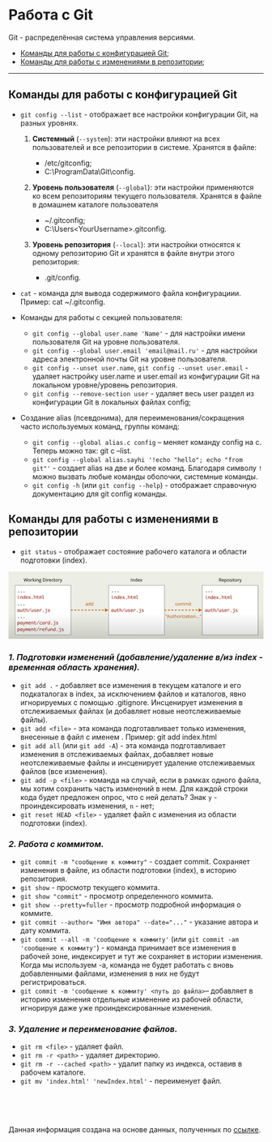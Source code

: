 # Работа с Git  

Git - распределённая система управления версиями.

 - [Команды для работы с конфигурацией Git](#config);
 - [Команды для работы с изменениями в репозитории](#changes);

---

## <a id="config">Команды для работы с конфигурацией Git</a>

- `git config --list` - отображает все настройки конфигурации Git, на разных уровнях.

  1. **Системный** (`--system`): эти настройки влияют на всех пользователей и все репозитории в системе. Хранятся в файле:

      - /etc/gitconfig;
      - C:\ProgramData\Git\config.

  2. **Уровень пользователя** (`--global`): эти настройки применяются ко всем репозиториям текущего пользователя. Хранятся в файле в домашнем каталоге пользователя
      - ~/.gitconfig;
      - C:\Users\<YourUsername>\.gitconfig.

  3. **Уровень репозитория** (`--local`): эти настройки относятся к одному репозиторию Git и хранятся в файле внутри этого репозитория:
      - .git/config. 

- `cat` - команда для вывода содержимого файла конфигурациии. Пример: cat ~/.gitconfig.

- Команды для работы с секцией пользователя:
    - `git config --global user.name 'Name'` - для настройки имени пользователя Git на уровне пользователя.
    - `git config --global user.email 'email@mail.ru'` - для настройки адреса электронной почты Git на уровне пользователя.
    - `git config --unset user.name`, `git config --unset user.email` - удаляет настройку user.name и user.email из конфигурации Git на локальном уровне/уровень репозитория.
    - `git config --remove-section user` - удаляет весь user раздел из конфигурации Git в локальных файлах config;

- Создание alias (псевдонима), для переименования/сокращения часто используемых команд, группы команд:
   - `git config --global alias.c config` – меняет команду config на с. Теперь можно так: git c –list.
   - `git config --global alias.sayhi '!echo "hello"; echo "from git"'` - создает alias на две и более команд. Благодаря символу `!` можно вызвать любые команды оболочки, системные команды.
   - `git config -h` (или `git config --help`) - отображает справочную документацию для git config команды.
    
## <a id="changes">Команды для работы с изменениями в репозитории</a>


- `git status` - отображает состояние рабочего каталога и области подготовки (index).

![зоны](/assets/git.png)

### *1. Подготовки изменений (добавление/удаление в/из index - временная область хранения).*
  - `git add .` - добавляет все изменения в текущем каталоге и его подкаталогах в index, за исключением файлов и каталогов, явно игнорируемых с помощью .gitignore. Инсценирует изменения в отслеживаемых файлах (и добавляет новые неотслеживаемые файлы). 
  - `git add <file>` - эта команда подготавливает только изменения, внесенные в файл с именем <file>. Пример: git add index.html
  - `git add all` (или `git add -A`) -  эта команда подготавливает изменения в отслеживаемых файлах, добавляет новые неотслеживаемые файлы и инсценирует удаление отслеживаемых файлов (все изменения).
  - `git add -p <file>` - команда на случай, если в рамках одного файла, мы хотим сохранить часть изменений в нем. Для каждой строки кода будет предложен опрос, что с ней делать? Знак `y` - проиндексировать изменения, `n` - нет;
  - `git reset HEAD <file>` - удаляет файл с изменения из области подготовки (index). 

### *2. Работа с коммитом.*
  - `git commit -m "сообщение к коммиту"` - создает commit. Сохраняет изменения в файле, из области подготовки (index), в историю репозитория.
  - `git show` - просмотр текущего коммита.
  - `git show "commit"` - просмотр определенного коммита.
  - `git show --pretty=fuller` - просмотр подробной информация о коммите.
  - `git commit --author= "Имя автора" --date="..."` - указание автора и дату коммита.
  - `git commit --all -m 'сообщение к коммиту'` (или `git commit -am 'сообщение к коммиту'`) - команда принимает все изменения в рабочей зоне, индексирует и тут же сохраняет в истории изменения. Когда мы используем -a, команда не будет работать с вновь добавленными файлами, изменения в них не будут регистрироваться.
  - `git commit -m 'сообщение к коммиту' <путь до файла>`– добавляет в историю изменения отдельные изменение из рабочей области, игнорируя даже уже проиндексированные изменения.

### *3. Удаление и переименование файлов.*
- `git rm <file>` - удаляет файл.  
- `git rm -r <path>` - удаляет директорию.
- `git rm -r --cached <path>` - удалит папку из индекса, оставив в рабочем каталоге.
- `git mv 'index.html' 'newIndex.html'` - переименует файл.



<br />
<br />
<br />

Данная информация создана на основе данных, полученных по [ссылке](https://www.youtube.com/playlist?list=PLDyvV36pndZFHXjXuwA_NywNrVQO0aQqb).